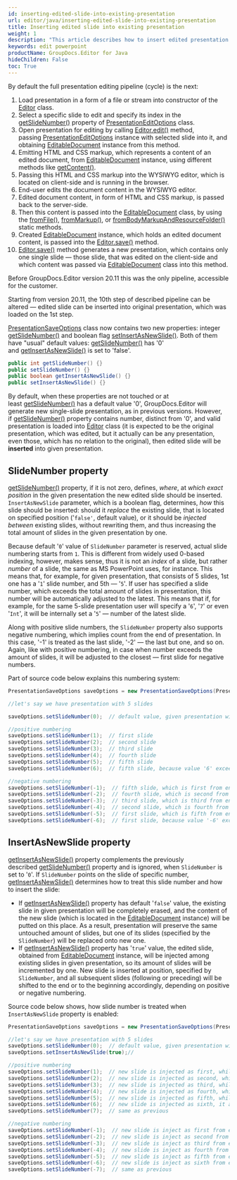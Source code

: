 ```yaml
---
id: inserting-edited-slide-into-existing-presentation
url: editor/java/inserting-edited-slide-into-existing-presentation
title: Inserting edited slide into existing presentation
weight: 1
description: "This article describes how to insert edited presentation slide into existing PowerPoint presentation."
keywords: edit powerpoint
productName: GroupDocs.Editor for Java
hideChildren: False
toc: True
---
```

By default the full presentation editing pipeline (cycle) is the next:

1. Load presentation in a form of a file or stream into constructor of the [Editor](https://apireference.groupdocs.com/editor/java/com.groupdocs.editor/Editor) class.
2. Select a specific slide to edit and specify its index in the [getSlideNumber()](https://apireference.groupdocs.com/editor/java/com.groupdocs.editor.options/PresentationEditOptions#getSlideNumber()) property of [PresentationEditOptions](https://apireference.groupdocs.com/editor/java/com.groupdocs.editor.options/PresentationEditOptions) class.
3. Open presentation for editing by calling [Editor.edit()](https://apireference.groupdocs.com/editor/java/com.groupdocs.editor/Editor#edit()) method, passing [PresentationEditOptions](https://apireference.groupdocs.com/editor/java/com.groupdocs.editor.options/PresentationEditOptions) instance with selected slide into it, and obtaining [EditableDocument](https://apireference.groupdocs.com/editor/java/com.groupdocs.editor/EditableDocument) instance from this method.
4. Emitting HTML and CSS markup, which represents a content of an edited document, from [EditableDocument](https://apireference.groupdocs.com/editor/java/com.groupdocs.editor/EditableDocument) instance, using different methods like [getContent()](https://apireference.groupdocs.com/editor/java/com.groupdocs.editor/EditableDocument#getContent()).
5. Passing this HTML and CSS markup into the WYSIWYG editor, which is located on client-side and is running in the browser.
6. End-user edits the document content in the WYSIWYG editor.
7. Edited document content, in form of HTML and CSS markup, is passed back to the server-side.
8. Then this content is passed into the [EditableDocument](https://apireference.groupdocs.com/editor/java/com.groupdocs.editor/EditableDocument) class, by using the [fromFile()](https://apireference.groupdocs.com/editor/java/com.groupdocs.editor/EditableDocument#fromFile(java.lang.String,%20java.lang.String)), [fromMarkup()](https://apireference.groupdocs.com/editor/java/com.groupdocs.editor/EditableDocument#fromMarkup(java.lang.String,%20java.util.List)), or [fromBodyMarkupAndResourceFolder()](https://apireference.groupdocs.com/editor/java/com.groupdocs.editor/EditableDocument#fromBodyMarkupAndResourceFolder(java.lang.String,%20java.lang.String)) static methods.
9. Created [EditableDocument](https://apireference.groupdocs.com/editor/java/com.groupdocs.editor/EditableDocument) instance, which holds an edited document content, is passed into the [Editor.save()](https://apireference.groupdocs.com/editor/java/com.groupdocs.editor/EditableDocument#save(java.lang.String)) method.
10. [Editor.save()](https://apireference.groupdocs.com/editor/java/com.groupdocs.editor/EditableDocument#save(java.lang.String)) method generates a new presentation, which contains only one single slide — those slide, that was edited on the client-side and which content was passed via [EditableDocument](https://apireference.groupdocs.com/editor/java/com.groupdocs.editor/EditableDocument) class into this method.

Before GroupDocs.Editor version 20.11 this was the only pipeline, accessible for the customer.

Starting from version 20.11, the 10th step of described pipeline can be altered — edited slide can be inserted into original presentation, which was loaded on the 1st step.

[PresentationSaveOptions](https://apireference.groupdocs.com/editor/java/com.groupdocs.editor.options/PresentationSaveOptions) class now contains two new properties: integer [getSlideNumber()](https://apireference.groupdocs.com/editor/java/com.groupdocs.editor.options/PresentationEditOptions#getSlideNumber--) and boolean flag [setInsertAsNewSlide()](https://apireference.groupdocs.com/editor/java/com.groupdocs.editor.options/PresentationSaveOptions#setInsertAsNewSlide-boolean-). Both of them have "usual" default values: [getSlideNumber()](https://apireference.groupdocs.com/editor/java/com.groupdocs.editor.options/PresentationEditOptions#getSlideNumber--) has '0' and [getInsertAsNewSlide()](https://apireference.groupdocs.com/editor/java/com.groupdocs.editor.options/PresentationSaveOptions#setInsertAsNewSlide-boolean-) is set to 'false'.

```java
public int getSlideNumber() {}
public setSlideNumber() {}
public boolean getInsertAsNewSlide() {}
public setInsertAsNewSlide() {}
```

By default, when these properties are not touched or at least [getSlideNumber()](https://apireference.groupdocs.com/editor/java/com.groupdocs.editor.options/PresentationEditOptions#getSlideNumber()) has a default value '0', GroupDocs.Editor will generate new single-slide presentation, as in previous versions. However, if [getSlideNumber()](https://apireference.groupdocs.com/editor/java/com.groupdocs.editor.options/PresentationEditOptions#getSlideNumber()) property contains number, distinct from '0', and valid presentation is loaded into [Editor](https://apireference.groupdocs.com/editor/java/com.groupdocs.editor/Editor) class (it is expected to be the original presentation, which was edited, but it actually can be any presentation, even those, which has no relation to the original), then edited slide will be **inserted** into given presentation.

## SlideNumber property

[getSlideNumber()](https://apireference.groupdocs.com/editor/java/com.groupdocs.editor.options/PresentationEditOptions#getSlideNumber()) property, if it is not zero, defines, *where*, at *which exact position* in the given presentation the new edited slide should be inserted. `InsertAsNewSlide` parameter, which is a boolean flag, determines, *how* this slide should be inserted: should it *replace* the existing slide, that is located on specified position ('`false'`, default value), or it should be *injected between* existing slides, without rewriting them, and thus increasing the total amount of slides in the given presentation by one.

Because default '`0`' value of `SlideNumber` parameter is reserved, actual slide numbering starts from `1`. This is different from widely used 0-based indexing, however, makes sense, thus it is not an *index* of a slide, but rather *number* of a slide, the same as MS PowerPoint uses, for instance. This means that, for example, for given presentation, that consists of 5 slides, 1st one has a '`1`' slide number, and 5th — '`5`'. If user has specified a slide number, which exceeds the total amount of slides in presentation, this number will be automatically adjusted to the latest. This means that if, for example, for the same 5-slide presentation user will specify a '`6`', '`7`' or even '`Int`', it will be internally set a '`5`' — number of the latest slide.

Along with positive slide numbers, the `SlideNumber` property also supports negative numbering, which implies count from the end of presentation. In this case, '-1' is treated as the last slide, '-2' — the last but one, and so on. Again, like with positive numbering, in case when number exceeds the amount of slides, it will be adjusted to the closest — first slide for negative numbers.

Part of source code below explains this numbering system:

```java
PresentationSaveOptions saveOptions = new PresentationSaveOptions(PresentationFormats.Pptx)

//let's say we have presentation with 5 slides

saveOptions.setSlideNumber(0);  // default value, given presentation will be ignored

//positive numbering
saveOptions.setSlideNumber(1);  // first slide
saveOptions.setSlideNumber(2);  // second slide 
saveOptions.setSlideNumber(3);  // third slide 
saveOptions.setSlideNumber(4);  // fourth slide 
saveOptions.setSlideNumber(5);  // fifth slide 
saveOptions.setSlideNumber(6);  // fifth slide, because value '6' exceeds the slides amount '5' and thus is adjusted to the closest

//negative numbering
saveOptions.setSlideNumber(-1);  // fifth slide, which is first from end (last)
saveOptions.setSlideNumber(-2);  // fourth slide, which is second from end (last but one)
saveOptions.setSlideNumber(-3);  // third slide, which is third from end
saveOptions.setSlideNumber(-4);  // second slide, which is fourth from end
saveOptions.setSlideNumber(-5);  // first slide, which is fifth from end
saveOptions.setSlideNumber(-6);  // first slide, because value '-6' exceeds the slides amount '5' and thus is adjusted to the closest
```

## InsertAsNewSlide property

[getInsertAsNewSlide()](https://apireference.groupdocs.com/editor/java/com.groupdocs.editor.options/PresentationSaveOptions#getInsertAsNewSlide--) property complements the previously described [getSlideNumber()](https://apireference.groupdocs.com/editor/java/com.groupdocs.editor.options/PresentationSaveOptions#getSlideNumber()) property and is ignored, when `SlideNumber` is set to '`0`'. If `SlideNumber` points on the slide of specific number,  [getInsertAsNewSlide()](https://apireference.groupdocs.com/editor/java/com.groupdocs.editor.options/PresentationSaveOptions#getInsertAsNewSlide()) determines how to treat this slide number and how to insert the slide:

* If  [getInsertAsNewSlide()](https://apireference.groupdocs.com/editor/java/com.groupdocs.editor.options/PresentationSaveOptions#getInsertAsNewSlide())  property has default '`false`' value, the existing slide in given presentation will be completely erased, and the content of the new slide (which is located in the [EditableDocument](https://apireference.groupdocs.com/editor/java/com.groupdocs.editor/EditableDocument) instance) will be putted on this place. As a result, presentation will preserve the same untouched amount of slides, but one of its slides (specified by the `SlideNumber`) will be replaced onto new one.
* If [getInsertAsNewSlide()](https://apireference.groupdocs.com/editor/java/com.groupdocs.editor.options/PresentationSaveOptions#getInsertAsNewSlide()) property has '`true`' value, the edited slide, obtained from [EditableDocument](https://apireference.groupdocs.com/editor/java/com.groupdocs.editor/EditableDocument) instance, will be injected among existing slides in given presentation, so its amount of slides will be incremented by one. New slide is inserted at position, specified by `SlideNumber`, and all subsequent slides (following or preceding) will be shifted to the end or to the beginning accordingly, depending on positive or negative numbering.

Source code below shows, how slide number is treated when `InsertAsNewSlide` property is enabled:

```java
PresentationSaveOptions saveOptions = new PresentationSaveOptions(PresentationFormats.Pptx)

//let's say we have presentation with 5 slides
saveOptions.setSlideNumber(0);  // default value, given presentation will be ignored, as well as InsertAsNewSlide
saveOptions.setInsertAsNewSlide(true);//

//positive numbering
saveOptions.setSlideNumber(1);  // new slide is injected as first, while all following (including 'old' 1st) are shifting to the end
saveOptions.setSlideNumber(2);  // new slide is injected as second, while 2nd, 3rh, 4th and 5th are shifting to the end
saveOptions.setSlideNumber(3);  // new slide is injected as third, while 3rh, 4th and 5th are shifting to the end
saveOptions.setSlideNumber(4);  // new slide is injected as fourth, while 4th and 5th are shifting to the end
saveOptions.setSlideNumber(5);  // new slide is injected as fifth, while 5th is shifting to the end and becomes 6th
saveOptions.setSlideNumber(6);  // new slide is injected as sixth, it already becomes the latest, none of existing slides are shifthing to the end
saveOptions.setSlideNumber(7);  // same as previous

//negative numbering
saveOptions.setSlideNumber(-1);  // new slide is inject as first from end (it becomes sixth if starting from beginning), none of existing slides are shifthing to the end
saveOptions.setSlideNumber(-2);  // new slide is inject as second from end (it becomes fifth if starting from beginning), following single slide is shifting to the end
saveOptions.setSlideNumber(-3);  // new slide is inject as third from end (it becomes fourth if starting from beginning), two following slides are shifting to the end
saveOptions.setSlideNumber(-4);  // new slide is inject as fourth from end (it becomes third if starting from beginning), three following slides are shifting to the end
saveOptions.setSlideNumber(-5);  // new slide is inject as fifth from end (it becomes second if starting from beginning), four following slides are shifting to the end
saveOptions.setSlideNumber(-6);  // new slide is inject as sixth from end (it becomes first if starting from beginning), five following slides are shifting to the end
saveOptions.setSlideNumber(-7);  // same as previous
```
